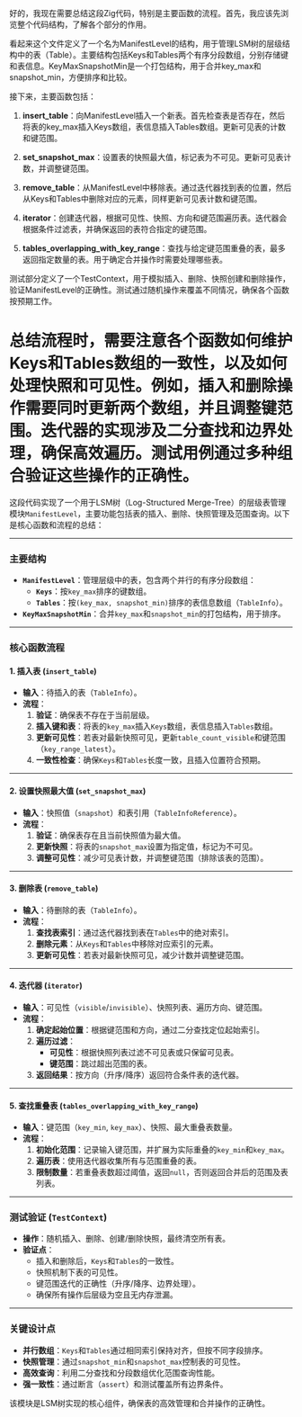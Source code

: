 好的，我现在需要总结这段Zig代码，特别是主要函数的流程。首先，我应该先浏览整个代码结构，了解各个部分的作用。

看起来这个文件定义了一个名为ManifestLevel的结构，用于管理LSM树的层级结构中的表（Table）。主要结构包括Keys和Tables两个有序分段数组，分别存储键和表信息。KeyMaxSnapshotMin是一个打包结构，用于合并key_max和snapshot_min，方便排序和比较。

接下来，主要函数包括：

1. **insert_table**：向ManifestLevel插入一个新表。首先检查表是否存在，然后将表的key_max插入Keys数组，表信息插入Tables数组。更新可见表的计数和键范围。

2. **set_snapshot_max**：设置表的快照最大值，标记表为不可见。更新可见表计数，并调整键范围。

3. **remove_table**：从ManifestLevel中移除表。通过迭代器找到表的位置，然后从Keys和Tables中删除对应的元素，同样更新可见表计数和键范围。

4. **iterator**：创建迭代器，根据可见性、快照、方向和键范围遍历表。迭代器会根据条件过滤表，并确保返回的表符合指定的键范围。

5. **tables_overlapping_with_key_range**：查找与给定键范围重叠的表，最多返回指定数量的表。用于确定合并操作时需要处理哪些表。

测试部分定义了一个TestContext，用于模拟插入、删除、快照创建和删除操作，验证ManifestLevel的正确性。测试通过随机操作来覆盖不同情况，确保各个函数按预期工作。

总结流程时，需要注意各个函数如何维护Keys和Tables数组的一致性，以及如何处理快照和可见性。例如，插入和删除操作需要同时更新两个数组，并且调整键范围。迭代器的实现涉及二分查找和边界处理，确保高效遍历。测试用例通过多种组合验证这些操作的正确性。
================================================
这段代码实现了一个用于LSM树（Log-Structured Merge-Tree）的层级表管理模块`ManifestLevel`，主要功能包括表的插入、删除、快照管理及范围查询。以下是核心函数和流程的总结：

---

### **主要结构**
- **`ManifestLevel`**：管理层级中的表，包含两个并行的有序分段数组：
  - **`Keys`**：按`key_max`排序的键数组。
  - **`Tables`**：按`(key_max, snapshot_min)`排序的表信息数组（`TableInfo`）。
- **`KeyMaxSnapshotMin`**：合并`key_max`和`snapshot_min`的打包结构，用于排序。

---

### **核心函数流程**

#### **1. 插入表 (`insert_table`)**
- **输入**：待插入的表（`TableInfo`）。
- **流程**：
  1. **验证**：确保表不存在于当前层级。
  2. **插入键和表**：将表的`key_max`插入`Keys`数组，表信息插入`Tables`数组。
  3. **更新可见性**：若表对最新快照可见，更新`table_count_visible`和键范围（`key_range_latest`）。
  4. **一致性检查**：确保`Keys`和`Tables`长度一致，且插入位置符合预期。

---

#### **2. 设置快照最大值 (`set_snapshot_max`)**
- **输入**：快照值（`snapshot`）和表引用（`TableInfoReference`）。
- **流程**：
  1. **验证**：确保表存在且当前快照值为最大值。
  2. **更新快照**：将表的`snapshot_max`设置为指定值，标记为不可见。
  3. **调整可见性**：减少可见表计数，并调整键范围（排除该表的范围）。

---

#### **3. 删除表 (`remove_table`)**
- **输入**：待删除的表（`TableInfo`）。
- **流程**：
  1. **查找表索引**：通过迭代器找到表在`Tables`中的绝对索引。
  2. **删除元素**：从`Keys`和`Tables`中移除对应索引的元素。
  3. **更新可见性**：若表对最新快照可见，减少计数并调整键范围。

---

#### **4. 迭代器 (`iterator`)**
- **输入**：可见性（`visible`/`invisible`）、快照列表、遍历方向、键范围。
- **流程**：
  1. **确定起始位置**：根据键范围和方向，通过二分查找定位起始索引。
  2. **遍历过滤**：
     - **可见性**：根据快照列表过滤不可见表或只保留可见表。
     - **键范围**：跳过超出范围的表。
  3. **返回结果**：按方向（升序/降序）返回符合条件表的迭代器。

---

#### **5. 查找重叠表 (`tables_overlapping_with_key_range`)**
- **输入**：键范围（`key_min`, `key_max`）、快照、最大重叠表数量。
- **流程**：
  1. **初始化范围**：记录输入键范围，并扩展为实际重叠的`key_min`和`key_max`。
  2. **遍历表**：使用迭代器收集所有与范围重叠的表。
  3. **限制数量**：若重叠表数超过阈值，返回`null`，否则返回合并后的范围及表列表。

---

### **测试验证 (`TestContext`)**
- **操作**：随机插入、删除、创建/删除快照，最终清空所有表。
- **验证点**：
  - 插入和删除后，`Keys`和`Tables`的一致性。
  - 快照机制下表的可见性。
  - 键范围迭代的正确性（升序/降序、边界处理）。
  - 确保所有操作后层级为空且无内存泄漏。

---

### **关键设计点**
- **并行数组**：`Keys`和`Tables`通过相同索引保持对齐，但按不同字段排序。
- **快照管理**：通过`snapshot_min`和`snapshot_max`控制表的可见性。
- **高效查询**：利用二分查找和分段数组优化范围查询性能。
- **强一致性**：通过断言（`assert`）和测试覆盖所有边界条件。

该模块是LSM树实现的核心组件，确保表的高效管理和合并操作的正确性。